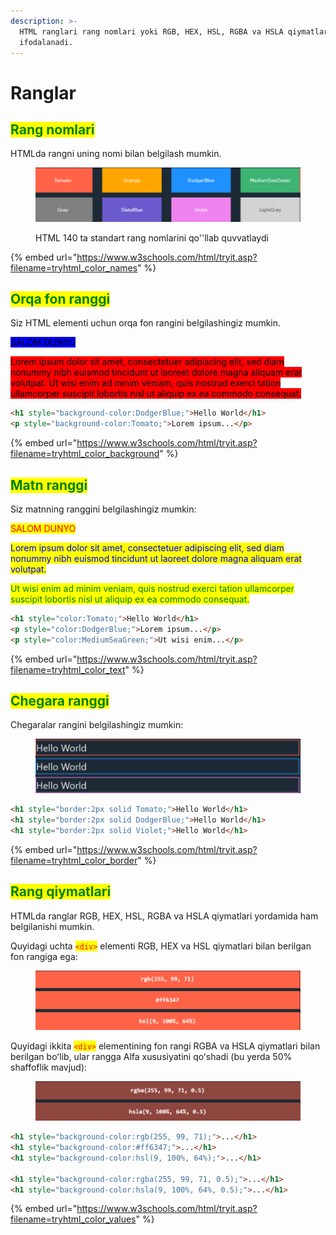```yaml
---
description: >-
  HTML ranglari rang nomlari yoki RGB, HEX, HSL, RGBA va HSLA qiymatlari bilan
  ifodalanadi.
---
```


# Ranglar

## <mark style="color:green;">Rang nomlari</mark>

HTMLda rangni uning nomi bilan belgilash mumkin.

<figure><img src="../../../.gitbook/assets/image (322).png" alt=""><figcaption><p>HTML 140 ta standart rang nomlarini qo''llab quvvatlaydi</p></figcaption></figure>

{% embed url="https://www.w3schools.com/html/tryit.asp?filename=tryhtml_color_names" %}

## <mark style="color:green;">Orqa fon ranggi</mark>

Siz HTML elementi uchun orqa fon rangini belgilashingiz mumkin.

&#x20;                                                                          <mark style="background-color:blue;">SALOM DUNYO</mark>                                                                          &#x20;

<mark style="background-color:red;">Lorem ipsum dolor sit amet, consectetuer adipiscing elit, sed diam nonummy nibh euismod tincidunt ut laoreet dolore magna aliquam erat volutpat. Ut wisi enim ad minim veniam, quis nostrud exerci tation ullamcorper suscipit lobortis nisl ut aliquip ex ea commodo consequat.</mark>

```html
<h1 style="background-color:DodgerBlue;">Hello World</h1>
<p style="background-color:Tomato;">Lorem ipsum...</p>
```

{% embed url="https://www.w3schools.com/html/tryit.asp?filename=tryhtml_color_background" %}

## <mark style="color:green;">Matn ranggi</mark>

Siz matnning ranggini belgilashingiz mumkin:

<mark style="color:red;">SALOM DUNYO</mark>

<mark style="color:blue;">Lorem ipsum dolor sit amet, consectetuer adipiscing elit, sed diam nonummy nibh euismod tincidunt ut laoreet dolore magna aliquam erat volutpat.</mark>

<mark style="color:green;">Ut wisi enim ad minim veniam, quis nostrud exerci tation ullamcorper suscipit lobortis nisl ut aliquip ex ea commodo consequat.</mark>

```html
<h1 style="color:Tomato;">Hello World</h1>
<p style="color:DodgerBlue;">Lorem ipsum...</p>
<p style="color:MediumSeaGreen;">Ut wisi enim...</p>
```

{% embed url="https://www.w3schools.com/html/tryit.asp?filename=tryhtml_color_text" %}

## <mark style="color:green;">Chegara ranggi</mark>

Chegaralar rangini belgilashingiz mumkin:

<figure><img src="../../../.gitbook/assets/image (320).png" alt=""><figcaption></figcaption></figure>

```html
<h1 style="border:2px solid Tomato;">Hello World</h1>
<h1 style="border:2px solid DodgerBlue;">Hello World</h1>
<h1 style="border:2px solid Violet;">Hello World</h1>
```

{% embed url="https://www.w3schools.com/html/tryit.asp?filename=tryhtml_color_border" %}

## <mark style="color:green;">Rang qiymatlari</mark>

HTMLda ranglar RGB, HEX, HSL, RGBA va HSLA qiymatlari yordamida ham belgilanishi mumkin.

Quyidagi uchta <mark style="color:red;">`<div>`</mark> elementi RGB, HEX va HSL qiymatlari bilan berilgan fon rangiga ega:

<figure><img src="../../../.gitbook/assets/image (323).png" alt=""><figcaption></figcaption></figure>

Quyidagi ikkita <mark style="color:red;">`<div>`</mark> elementining fon rangi RGBA va HSLA qiymatlari bilan berilgan boʻlib, ular rangga Alfa xususiyatini qoʻshadi (bu yerda 50% shaffoflik mavjud):

<figure><img src="../../../.gitbook/assets/image (362).png" alt=""><figcaption></figcaption></figure>

```html
<h1 style="background-color:rgb(255, 99, 71);">...</h1>
<h1 style="background-color:#ff6347;">...</h1>
<h1 style="background-color:hsl(9, 100%, 64%);">...</h1>

<h1 style="background-color:rgba(255, 99, 71, 0.5);">...</h1>
<h1 style="background-color:hsla(9, 100%, 64%, 0.5);">...</h1>
```

{% embed url="https://www.w3schools.com/html/tryit.asp?filename=tryhtml_color_values" %}
